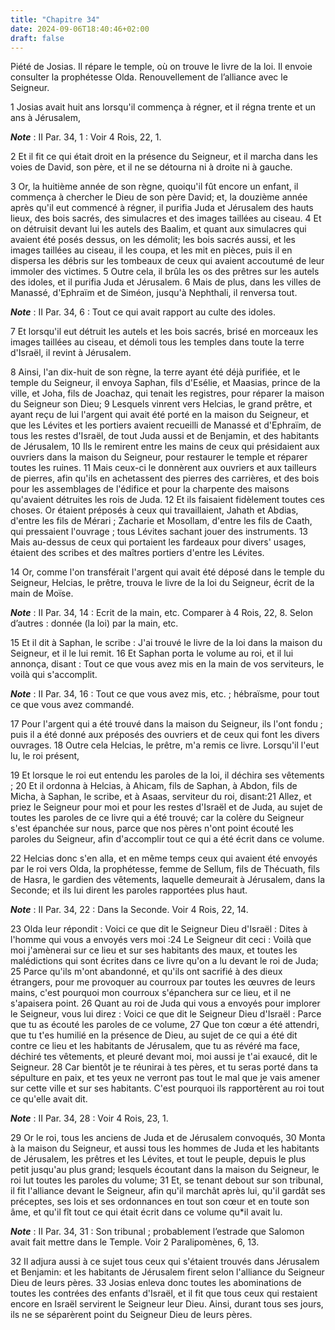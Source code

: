 ```yaml
---
title: "Chapitre 34"
date: 2024-09-06T18:40:46+02:00
draft: false
---
```



Piété de Josias.
Il répare le temple, où on trouve le livre de la loi.
Il envoie consulter la prophétesse Olda.
Renouvellement de l’alliance avec le Seigneur.


1 Josias avait huit ans lorsqu'il commença à régner, et il régna trente et un ans à Jérusalem,

***Note*** :  II Par. 34, 1 : Voir 4 Rois, 22, 1.

2 Et il fit ce qui était droit en la présence du Seigneur, et il marcha dans les voies de David, son père, et il ne se détourna ni à droite ni à gauche.


3 Or, la huitième année de son règne, quoiqu'il fût encore un enfant, il commença à chercher le Dieu de son père David; et, la douzième année après qu'il eut commencé à régner, il purifia Juda et Jérusalem des hauts lieux, des bois sacrés, des simulacres et des images taillées au ciseau. 4 Et on détruisit devant lui les autels des Baalim, et quant aux simulacres qui avaient été posés dessus, on les démolit; les bois sacrés aussi, et les images taillées au ciseau, il les coupa, et les mit en pièces, puis il en dispersa les débris sur les tombeaux de ceux qui avaient accoutumé de leur immoler des victimes. 5 Outre cela, il brûla les os des prêtres sur les autels des idoles, et il purifia Juda et Jérusalem. 6 Mais de plus, dans les villes de Manassé, d'Ephraïm et de Siméon, jusqu'à Nephthali, il renversa tout.

***Note*** :  II Par. 34, 6 : Tout ce qui avait rapport au culte des idoles.

7 Et lorsqu'il eut détruit les autels et les bois sacrés, brisé en morceaux les images taillées au ciseau, et démoli tous les temples dans toute la terre d'Israël, il revint à Jérusalem.


8 Ainsi, l'an dix-huit de son règne, la terre ayant été déjà purifiée, et le temple du Seigneur, il envoya Saphan, fils d'Esélie, et Maasias, prince de la ville, et Joha, fils de Joachaz, qui tenait les registres, pour réparer la maison du Seigneur son Dieu; 9 Lesquels vinrent vers Helcias, le grand prêtre, et ayant reçu de lui l'argent qui avait été porté en la maison du Seigneur, et que les Lévites et les portiers avaient recueilli de Manassé et d'Ephraïm, de tous les restes d'Israël, de tout Juda aussi et de Benjamin, et des habitants de Jérusalem, 10 Ils le remirent entre les mains de ceux qui présidaient aux ouvriers dans la maison du Seigneur, pour restaurer le temple et réparer toutes les ruines. 11 Mais ceux-ci le donnèrent aux ouvriers et aux tailleurs de pierres, afin qu'ils en achetassent des pierres des carrières, et des bois pour les assemblages de l'édifice et pour la charpente des maisons qu'avaient détruites les rois de Juda. 12 Et ils faisaient fidèlement toutes ces choses. Or étaient préposés à
ceux qui travaillaient, Jahath et Abdias, d'entre les fils de Mérari ; Zacharie et Mosollam, d'entre les fils de Caath, qui pressaient l'ouvrage ; tous Lévites sachant jouer des instruments. 13 Mais au-dessus de ceux qui portaient les fardeaux pour divers' usages, étaient des scribes et des maîtres portiers d'entre les Lévites.


14 Or, comme l'on transférait l'argent qui avait été déposé dans le temple du Seigneur, Helcias, le prêtre, trouva le livre de la loi du Seigneur, écrit de la main de Moïse.

***Note*** :  II Par. 34, 14 : Ecrit de la main, etc. Comparer à 4 Rois, 22, 8. Selon d’autres : donnée (la loi) par la main, etc.

15 Et il dit à Saphan, le scribe : J'ai trouvé le livre de la loi dans la maison du Seigneur, et il le lui remit. 16 Et Saphan porta le volume au roi, et il lui annonça, disant : Tout ce que vous avez mis en la main de vos serviteurs, le voilà qui s'accomplit.

***Note*** :  II Par. 34, 16 : Tout ce que vous avez mis, etc. ; hébraïsme, pour tout ce que vous avez commandé.

17 Pour l'argent qui a été trouvé dans la maison du Seigneur, ils l'ont fondu ; puis il a été donné aux préposés des ouvriers et de ceux qui font les divers ouvrages. 18 Outre cela Helcias, le prêtre, m'a remis ce livre. Lorsqu'il l'eut lu, le roi présent,


19 Et lorsque le roi eut entendu les paroles de la loi, il déchira ses vêtements ; 20 Et il ordonna à Helcias, à Ahicam, fils de Saphan, à Abdon, fils de Micha, à Saphan, le scribe, et à Asaas, serviteur du roi, disant:21 Allez, et priez le Seigneur pour moi et pour les restes d'Israël et de Juda, au sujet de toutes les paroles de ce livre qui a été trouvé; car la colère du Seigneur s'est épanchée sur nous, parce que nos pères n'ont point écouté les paroles du Seigneur, afin d'accomplir tout ce qui a été écrit dans ce volume.


22 Helcias donc s'en alla, et en même temps ceux qui avaient été envoyés par le roi vers Olda, la prophétesse, femme de Sellum, fils de Thécuath, fils de Hasra, le gardien des vêtements, laquelle demeurait à Jérusalem, dans la Seconde; et ils lui dirent les paroles rapportées plus haut.

***Note*** :  II Par. 34, 22 : Dans la Seconde. Voir 4 Rois, 22, 14.

23 Olda leur répondit : Voici ce que dit le Seigneur Dieu d'Israël : Dites à l'homme qui vous a envoyés vers moi :24 Le Seigneur dit ceci : Voilà que moi j'amènerai sur ce lieu et sur ses habitants des maux, et toutes les malédictions qui sont écrites dans ce livre qu'on a lu devant le roi de Juda; 25 Parce qu'ils m'ont abandonné, et qu'ils ont sacrifié à des dieux étrangers, pour me provoquer au courroux par toutes les œuvres de leurs mains, c'est pourquoi mon courroux s'épanchera sur ce lieu, et il ne s'apaisera point. 26 Quant au roi de Juda qui vous a envoyés pour implorer le Seigneur, vous lui direz : Voici ce que dit le Seigneur Dieu d'Israël : Parce que tu as écouté les paroles de ce volume, 27 Que ton cœur a été attendri, que tu t'es humilié en la présence de Dieu, au sujet de ce qui a été dit contre ce lieu et les habitants de Jérusalem, que tu as révéré ma face, déchiré tes vêtements, et pleuré devant moi, moi aussi je t'ai exaucé, dit le Seigneur. 28 Car bientôt je te réunirai à tes pères, et tu seras
porté dans ta sépulture en paix, et tes yeux ne verront pas tout le mal que je vais amener sur cette ville et sur ses habitants. C'est pourquoi ils rapportèrent au roi tout ce qu'elle avait dit.

***Note*** :  II Par. 34, 28 : Voir 4 Rois, 23, 1.


29 Or le roi, tous les anciens de Juda et de Jérusalem convoqués, 30 Monta à la maison du Seigneur, et aussi tous les hommes de Juda et les habitants de Jérusalem, les prêtres et les Lévites, et tout le peuple, depuis le plus petit jusqu'au plus grand; lesquels écoutant dans la maison du Seigneur, le roi lut toutes les paroles du volume; 31 Et, se tenant debout sur son tribunal, il fit l'alliance devant le Seigneur, afin qu'il marchât après lui, qu'il gardât ses préceptes, ses lois et ses ordonnances en tout son cœur et en toute son âme, et qu'il fît tout ce qui était écrit dans ce volume qu*il avait lu.

***Note*** :  II Par. 34, 31 : Son tribunal ; probablement l’estrade que Salomon avait fait mettre dans le Temple. Voir 2 Paralipomènes, 6, 13.

32 Il adjura aussi à ce sujet tous ceux qui s'étaient trouvés dans Jérusalem et Benjamin: et les habitants de Jérusalem firent selon l'alliance du Seigneur Dieu de leurs pères. 33 Josias enleva donc toutes les abominations de toutes les contrées des enfants d'Israël, et il fit que tous ceux qui restaient encore en Israël servirent le Seigneur leur Dieu. Ainsi, durant tous ses jours, ils ne se séparèrent point du Seigneur Dieu de leurs pères.

